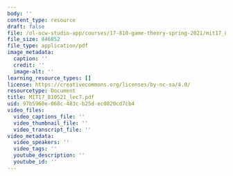 ```yaml
---
body: ''
content_type: resource
draft: false
file: /ol-ocw-studio-app/courses/17-810-game-theory-spring-2021/mit17_810s21_lec7.pdf
file_size: 846852
file_type: application/pdf
image_metadata:
  caption: ''
  credit: ''
  image-alt: ''
learning_resource_types: []
license: https://creativecommons.org/licenses/by-nc-sa/4.0/
resourcetype: Document
title: MIT17_810S21_lec7.pdf
uid: 97b5960e-068c-483c-b25d-ec0820cd7cb4
video_files:
  video_captions_file: ''
  video_thumbnail_file: ''
  video_transcript_file: ''
video_metadata:
  video_speakers: ''
  video_tags: ''
  youtube_description: ''
  youtube_id: ''
---
```

